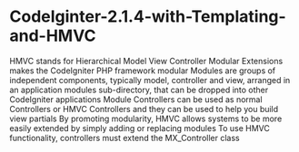 CodeIginter-2.1.4-with-Templating-and-HMVC
==========================================

HMVC stands for Hierarchical Model View Controller Modular Extensions makes the CodeIgniter PHP framework modular Modules are groups of independent components, typically model, controller and view, arranged in an application modules sub-directory, that can be dropped into other CodeIgniter applications Module Controllers can be used as normal Controllers or HMVC Controllers and they can be used to help you build view partials By promoting modularity, HMVC allows systems to be more easily extended by simply adding or replacing modules To use HMVC functionality, controllers must extend the MX_Controller class
